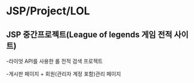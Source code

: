 # JSP/Project/LOL

## JSP 중간프로젝트(League of legends 게임 전적 사이트)
-라이엇 API를 사용한 롤 전적 검색 프로젝트

-게시판 페이지 + 회원(관리자 계정 포함)관리 페이지 
